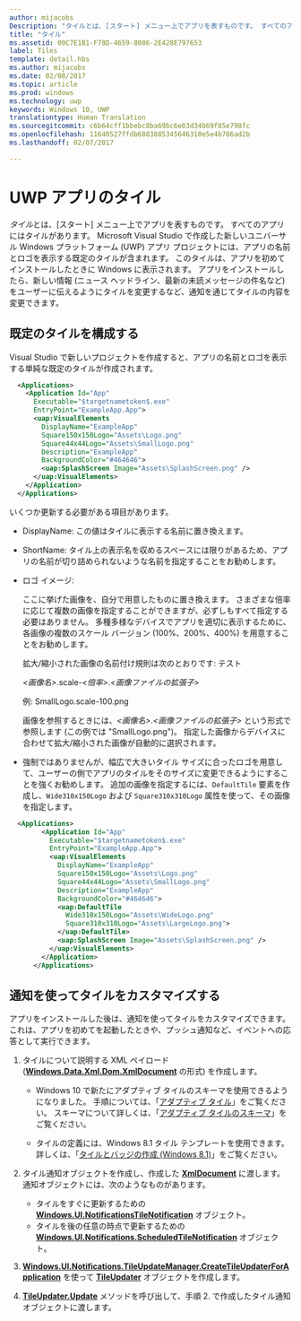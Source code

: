 ```yaml
---
author: mijacobs
Description: "タイルとは、[スタート] メニュー上でアプリを表すものです。 すべてのアプリにはタイルがあります。 Microsoft Visual Studio で作成した新しいユニバーサル Windows プラットフォーム (UWP) アプリ プロジェクトには、アプリの名前とロゴを表示する既定のタイルが含まれます。"
title: "タイル"
ms.assetid: 09C7E1B1-F78D-4659-8086-2E428E797653
label: Tiles
template: detail.hbs
ms.author: mijacobs
ms.date: 02/08/2017
ms.topic: article
ms.prod: windows
ms.technology: uwp
keywords: Windows 10, UWP
translationtype: Human Translation
ms.sourcegitcommit: c6b64cff1bbebc8ba69bc6e03d34b69f85e798fc
ms.openlocfilehash: 11640527ffdb6883885345646310e5e4b786ad2b
ms.lasthandoff: 02/07/2017

---
```

# <a name="tiles-for-uwp-apps"></a>UWP アプリのタイル

<link rel="stylesheet" href="https://az835927.vo.msecnd.net/sites/uwp/Resources/css/custom.css"> 

*タイル*とは、[スタート] メニュー上でアプリを表すものです。 すべてのアプリにはタイルがあります。 Microsoft Visual Studio で作成した新しいユニバーサル Windows プラットフォーム (UWP) アプリ プロジェクトには、アプリの名前とロゴを表示する既定のタイルが含まれます。 このタイルは、アプリを初めてインストールしたときに Windows に表示されます。 アプリをインストールしたら、新しい情報 (ニュース ヘッドライン、最新の未読メッセージの件名など) をユーザーに伝えるようにタイルを変更するなど、通知を通じてタイルの内容を変更できます。

## <a name="configure-the-default-tile"></a>既定のタイルを構成する


Visual Studio で新しいプロジェクトを作成すると、アプリの名前とロゴを表示する単純な既定のタイルが作成されます。

```XML
  <Applications>
    <Application Id="App"
      Executable="$targetnametoken$.exe"
      EntryPoint="ExampleApp.App">
      <uap:VisualElements
        DisplayName="ExampleApp"
        Square150x150Logo="Assets\Logo.png"
        Square44x44Logo="Assets\SmallLogo.png"
        Description="ExampleApp"
        BackgroundColor="#464646">
        <uap:SplashScreen Image="Assets\SplashScreen.png" />
      </uap:VisualElements>
    </Application>
  </Applications>
```

いくつか更新する必要がある項目があります。

-   DisplayName: この値はタイルに表示する名前に置き換えます。
-   ShortName: タイル上の表示名を収めるスペースには限りがあるため、アプリの名前が切り詰められないような名前を指定することをお勧めします。
-   ロゴ イメージ:

    ここに挙げた画像を、自分で用意したものに置き換えます。 さまざまな倍率に応じて複数の画像を指定することができますが、必ずしもすべて指定する必要はありません。 多種多様なデバイスでアプリを適切に表示するために、各画像の複数のスケール バージョン (100%、200%、400%) を用意することをお勧めします。

    拡大/縮小された画像の名前付け規則は次のとおりです: テスト
    
    *&lt;画像名&gt;*.scale-*&lt;倍率&gt;*.*&lt;画像ファイルの拡張子&gt;* 

    例: SmallLogo.scale-100.png

    画像を参照するときには、*&lt;画像名&gt;*.*&lt;画像ファイルの拡張子&gt;* という形式で参照します (この例では "SmallLogo.png")。 指定した画像からデバイスに合わせて拡大/縮小された画像が自動的に選択されます。

-   強制ではありませんが、幅広で大きいタイル サイズに合ったロゴを用意して、ユーザーの側でアプリのタイルをそのサイズに変更できるようにすることを強くお勧めします。 追加の画像を指定するには、`DefaultTile` 要素を作成し、`Wide310x150Logo` および `Square310x310Logo` 属性を使って、その画像を指定します。
```    XML
  <Applications>
        <Application Id="App"
          Executable="$targetnametoken$.exe"
          EntryPoint="ExampleApp.App">
          <uap:VisualElements
            DisplayName="ExampleApp"
            Square150x150Logo="Assets\Logo.png"
            Square44x44Logo="Assets\SmallLogo.png"
            Description="ExampleApp"
            BackgroundColor="#464646">
            <uap:DefaultTile
              Wide310x150Logo="Assets\WideLogo.png"
              Square310x310Logo="Assets\LargeLogo.png">
            </uap:DefaultTile>
            <uap:SplashScreen Image="Assets\SplashScreen.png" />
          </uap:VisualElements>
        </Application>
      </Applications>
```

## <a name="use-notifications-to-customize-your-tile"></a>通知を使ってタイルをカスタマイズする


アプリをインストールした後は、通知を使ってタイルをカスタマイズできます。 これは、アプリを初めてを起動したときや、プッシュ通知など、イベントへの応答として実行できます。

1.  タイルについて説明する XML ペイロード ([**Windows.Data.Xml.Dom.XmlDocument**](https://msdn.microsoft.com/library/windows/apps/br206173) の形式) を作成します。

    -   Windows 10 で新たにアダプティブ タイルのスキーマを使用できるようになりました。 手順については、「[アダプティブ タイル](tiles-and-notifications-create-adaptive-tiles.md)」をご覧ください。 スキーマについて詳しくは、「[アダプティブ タイルのスキーマ](tiles-and-notifications-adaptive-tiles-schema.md)」をご覧ください。 

    -   タイルの定義には、Windows 8.1 タイル テンプレートを使用できます。 詳しくは、「[タイルとバッジの作成 (Windows 8.1)](https://msdn.microsoft.com/library/windows/apps/xaml/hh868260)」をご覧ください。

2.  タイル通知オブジェクトを作成し、作成した [**XmlDocument**](https://msdn.microsoft.com/library/windows/apps/br206173) に渡します。 通知オブジェクトには、次のようなものがあります。
    -   タイルをすぐに更新するための [**Windows.UI.NotificationsTileNotification**](https://msdn.microsoft.com/library/windows/apps/br208616) オブジェクト。
    -   タイルを後の任意の時点で更新するための [**Windows.UI.Notifications.ScheduledTileNotification**](https://msdn.microsoft.com/library/windows/apps/hh701637) オブジェクト。

3.  [**Windows.UI.Notifications.TileUpdateManager.CreateTileUpdaterForApplication**](https://msdn.microsoft.com/library/windows/apps/br208623) を使って [**TileUpdater**](https://msdn.microsoft.com/library/windows/apps/br208628) オブジェクトを作成します。
4.  [**TileUpdater.Update**](https://msdn.microsoft.com/library/windows/apps/br208632) メソッドを呼び出して、手順 2. で作成したタイル通知オブジェクトに渡します。

 

 





